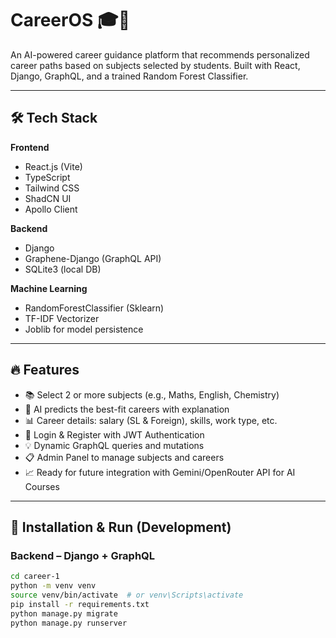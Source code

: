 # CareerOS 🎓🚀
An AI-powered career guidance platform that recommends personalized career paths based on subjects selected by students. Built with React, Django, GraphQL, and a trained Random Forest Classifier.



---

## 🛠 Tech Stack

**Frontend**
- React.js (Vite)
- TypeScript
- Tailwind CSS
- ShadCN UI
- Apollo Client

**Backend**
- Django
- Graphene-Django (GraphQL API)
- SQLite3 (local DB)

**Machine Learning**
- RandomForestClassifier (Sklearn)
- TF-IDF Vectorizer
- Joblib for model persistence

---

## 🔥 Features

- 📚 Select 2 or more subjects (e.g., Maths, English, Chemistry)
- 🧠 AI predicts the best-fit careers with explanation
- 📊 Career details: salary (SL & Foreign), skills, work type, etc.
- 🔐 Login & Register with JWT Authentication
- 💡 Dynamic GraphQL queries and mutations
- 📋 Admin Panel to manage subjects and careers
- 📈 Ready for future integration with Gemini/OpenRouter API for AI Courses

---

## 🚀 Installation & Run (Development)

### Backend – Django + GraphQL
```bash
cd career-1
python -m venv venv
source venv/bin/activate  # or venv\Scripts\activate
pip install -r requirements.txt
python manage.py migrate
python manage.py runserver
